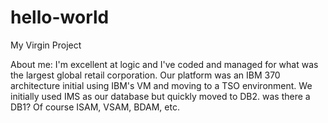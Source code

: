 # hello-world
My Virgin Project

About me:  I'm excellent at logic and I've coded and managed for what was the largest global retail corporation.  Our platform was an IBM 370 architecture initial using IBM's VM and moving to a TSO environment.  We initially used IMS as our database but quickly moved to DB2.  was there a DB1?  Of course ISAM, VSAM, BDAM, etc.
